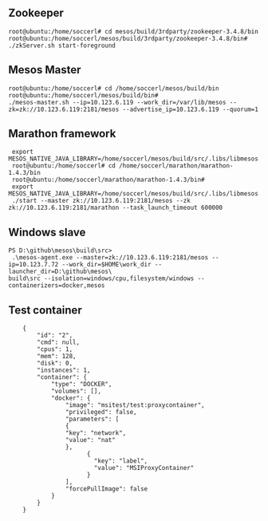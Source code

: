 
## Zookeeper

    root@ubuntu:/home/soccerl# cd mesos/build/3rdparty/zookeeper-3.4.8/bin
    root@ubuntu:/home/soccerl/mesos/build/3rdparty/zookeeper-3.4.8/bin# 
    ./zkServer.sh start-foreground

##  Mesos Master 

    root@ubuntu:/home/soccerl# cd /home/soccerl/mesos/build/bin
    root@ubuntu:/home/soccerl/mesos/build/bin# 
    ./mesos-master.sh --ip=10.123.6.119 --work_dir=/var/lib/mesos --zk=zk://10.123.6.119:2181/mesos --advertise_ip=10.123.6.119 --quorum=1


## Marathon framework

     export MESOS_NATIVE_JAVA_LIBRARY=/home/soccerl/mesos/build/src/.libs/libmesos.so 
     root@ubuntu:/home/soccerl# cd /home/soccerl/marathon/marathon-1.4.3/bin
     root@ubuntu:/home/soccerl/marathon/marathon-1.4.3/bin#
     export MESOS_NATIVE_JAVA_LIBRARY=/home/soccerl/mesos/build/src/.libs/libmesos.so
     ./start --master zk://10.123.6.119:2181/mesos --zk zk://10.123.6.119:2181/marathon --task_launch_timeout 600000


## Windows slave

    PS D:\github\mesos\build\src>
     .\mesos-agent.exe --master=zk://10.123.6.119:2181/mesos --ip=10.123.7.72 --work_dir=$HOME\work_dir --launcher_dir=D:\github\mesos\
    build\src --isolation=windows/cpu,filesystem/windows --containerizers=docker,mesos




## Test container
        { 
            "id": "2", 
            "cmd": null, 
            "cpus": 1, 
            "mem": 128, 
            "disk": 0, 
            "instances": 1, 
            "container": { 
                "type": "DOCKER", 
                "volumes": [], 
                "docker": { 
                    "image": "msitest/test:proxycontainer", 
                    "privileged": false, 
                    "parameters": [ 
                    { 
                    "key": "network", 
                    "value": "nat" 
                    },
                          {
                            "key": "label",
                            "value": "MSIProxyContainer"
                          }
                    ], 
                    "forcePullImage": false 
                } 
            } 
        } 
